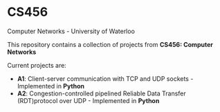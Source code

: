 # CS456
Computer Networks - University of Waterloo

This repository contains a collection of projects from **CS456: Computer Networks**

Current projects are:
- **A1**: Client-server communication with TCP and UDP sockets - Implemented in **Python**
- **A2**: Congestion-controlled pipelined Reliable Data Transfer (RDT)protocol over UDP - Implemented in **Python**
